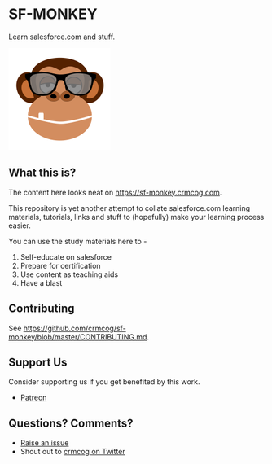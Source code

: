 # SF-MONKEY

Learn salesforce.com and stuff.

![sf-monkey-logo](./docs/.vuepress/public/images/sf-monkey-200x200.png)

## What this is?

The content here looks neat on https://sf-monkey.crmcog.com.

This repository is yet another attempt to collate salesforce.com learning materials, tutorials, links and stuff to (hopefully) make your learning process easier.

You can use the study materials here to -

1. Self-educate on salesforce
1. Prepare for certification
1. Use content as teaching aids
1. Have a blast

## Contributing

See https://github.com/crmcog/sf-monkey/blob/master/CONTRIBUTING.md.

## Support Us

Consider supporting us if you get benefited by this work.

- [Patreon](https://patreon.com/crmcog)

## Questions? Comments?

- [Raise an issue](https://github.com/crmcog/sf-monkey/issues)
- Shout out to [crmcog on Twitter](https://twitter.com/crmcog)

